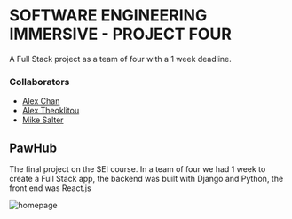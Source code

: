 # SOFTWARE ENGINEERING IMMERSIVE - PROJECT FOUR #

A Full Stack project as a team of four with a 1 week deadline.

### Collaborators ###
* [Alex Chan](https://github.com/achan81 "Alex Chan")
* [Alex Theoklitou](https://github.com/alextheoklitou "Alex Theoklitou")
* [Mike Salter](https://github.com/msalter91 "Mike Salter")

## PawHub ##
The final project on the SEI course. In a team of four we had 1 week to create a Full Stack app, the backend was built with Django and Python, the front end was React.js

![homepage](/assets/readMe/homepage.png)